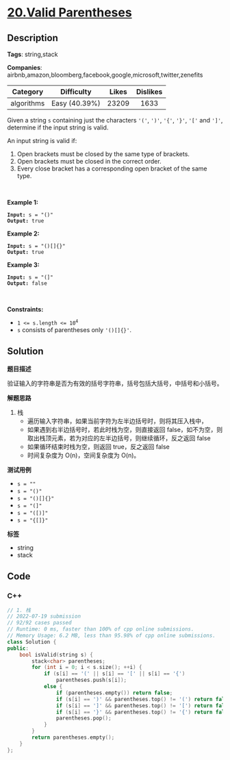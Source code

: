 # [20.Valid Parentheses](https://leetcode.com/problems/valid-parentheses/description/)

## Description

**Tags**: string,stack

**Companies**: airbnb,amazon,bloomberg,facebook,google,microsoft,twitter,zenefits

|  Category  |  Difficulty   | Likes | Dislikes |
| :--------: | :-----------: | :---: | :------: |
| algorithms | Easy (40.39%) | 23209 |   1633   |

<p>Given a string <code>s</code> containing just the characters <code>&#39;(&#39;</code>, <code>&#39;)&#39;</code>, <code>&#39;{&#39;</code>, <code>&#39;}&#39;</code>, <code>&#39;[&#39;</code> and <code>&#39;]&#39;</code>, determine if the input string is valid.</p>
<p>An input string is valid if:</p>
<ol>
  <li>Open brackets must be closed by the same type of brackets.</li>
  <li>Open brackets must be closed in the correct order.</li>
  <li>Every close bracket has a corresponding open bracket of the same type.</li>
</ol>
<p>&nbsp;</p>
<p><strong class="example">Example 1:</strong></p>
<pre><code><strong>Input:</strong> s = &quot;()&quot;
<strong>Output:</strong> true</code></pre>
<p><strong class="example">Example 2:</strong></p>
<pre><code><strong>Input:</strong> s = &quot;()[]{}&quot;
<strong>Output:</strong> true</code></pre>
<p><strong class="example">Example 3:</strong></p>
<pre><code><strong>Input:</strong> s = &quot;(]&quot;
<strong>Output:</strong> false</code></pre>
<p>&nbsp;</p>
<p><strong>Constraints:</strong></p>
<ul>
  <li><code>1 &lt;= s.length &lt;= 10<sup>4</sup></code></li>
  <li><code>s</code> consists of parentheses only <code>&#39;()[]{}&#39;</code>.</li>
</ul>

## Solution

**题目描述**

验证输入的字符串是否为有效的括号字符串，括号包括大括号，中括号和小括号。

**解题思路**

1. 栈
    - 遍历输入字符串，如果当前字符为左半边括号时，则将其压入栈中，
    - 如果遇到右半边括号时，若此时栈为空，则直接返回 false，如不为空，则取出栈顶元素，若为对应的左半边括号，则继续循环，反之返回 false
    - 如果循环结束时栈为空，则返回 true，反之返回 false
    - 时间复杂度为 O(n)，空间复杂度为 O(n)。

**测试用例**

- `s = ""`
- `s = "()"`
- `s = "()[]{}"`
- `s = "(]"`
- `s = "([)]"`
- `s = "{[]}"`

**标签**

- string
- stack

<!-- code start -->
## Code

### C++

```cpp
// 1. 栈
// 2022-07-19 submission
// 92/92 cases passed
// Runtime: 0 ms, faster than 100% of cpp online submissions.
// Memory Usage: 6.2 MB, less than 95.98% of cpp online submissions.
class Solution {
public:
    bool isValid(string s) {
        stack<char> parentheses;
        for (int i = 0; i < s.size(); ++i) {
            if (s[i] == '(' || s[i] == '[' || s[i] == '{')
                parentheses.push(s[i]);
            else {
                if (parentheses.empty()) return false;
                if (s[i] == ')' && parentheses.top() != '(') return false;
                if (s[i] == ']' && parentheses.top() != '[') return false;
                if (s[i] == '}' && parentheses.top() != '{') return false;
                parentheses.pop();
            }
        }
        return parentheses.empty();
    }
};
```

<!-- code end -->
